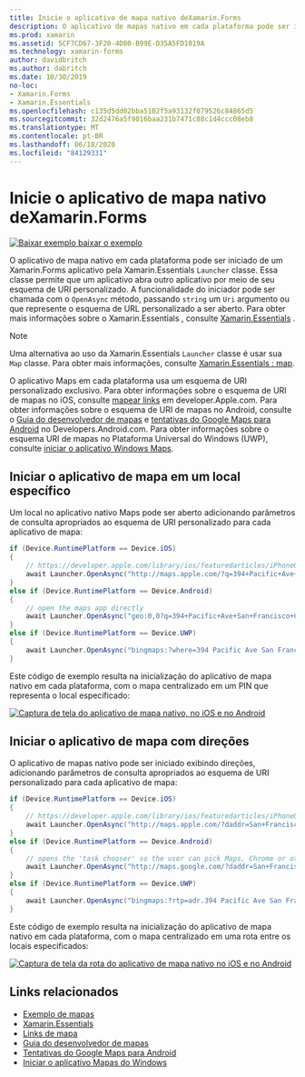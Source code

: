 ```yaml
---
title: Inicie o aplicativo de mapa nativo deXamarin.Forms
description: O aplicativo de mapas nativo em cada plataforma pode ser iniciado de um Xamarin.Forms aplicativo pela Xamarin.Essentials classe do iniciador.
ms.prod: xamarin
ms.assetid: 5CF7CD67-3F20-4D80-B99E-D35A5FD1019A
ms.technology: xamarin-forms
author: davidbritch
ms.author: dabritch
ms.date: 10/30/2019
no-loc:
- Xamarin.Forms
- Xamarin.Essentials
ms.openlocfilehash: c135d5dd02bba5102f5a93132f079526c84865d5
ms.sourcegitcommit: 32d2476a5f9016baa231b7471c88c1d4ccc08eb8
ms.translationtype: MT
ms.contentlocale: pt-BR
ms.lasthandoff: 06/18/2020
ms.locfileid: "84129331"
---
```

# <a name="launch-the-native-map-app-from-xamarinforms"></a>Inicie o aplicativo de mapa nativo deXamarin.Forms

[![Baixar exemplo ](~/media/shared/download.png) baixar o exemplo](https://docs.microsoft.com/samples/xamarin/xamarin-forms-samples/workingwithmaps)

O aplicativo de mapa nativo em cada plataforma pode ser iniciado de um Xamarin.Forms aplicativo pela Xamarin.Essentials `Launcher` classe. Essa classe permite que um aplicativo abra outro aplicativo por meio de seu esquema de URI personalizado. A funcionalidade do iniciador pode ser chamada com o `OpenAsync` método, passando `string` um `Uri` argumento ou que represente o esquema de URL personalizado a ser aberto. Para obter mais informações sobre o Xamarin.Essentials , consulte [Xamarin.Essentials](~/essentials/index.md?context=xamarin/xamarin-forms) .

> [!NOTE]
> Uma alternativa ao uso da Xamarin.Essentials `Launcher` classe é usar sua `Map` classe. Para obter mais informações, consulte [ Xamarin.Essentials : map](~/essentials/maps.md?context=xamarin/xamarin-forms).

O aplicativo Maps em cada plataforma usa um esquema de URI personalizado exclusivo. Para obter informações sobre o esquema de URI de mapas no iOS, consulte [mapear links](https://developer.apple.com/library/archive/featuredarticles/iPhoneURLScheme_Reference/MapLinks/MapLinks.html) em developer.Apple.com. Para obter informações sobre o esquema de URI de mapas no Android, consulte o [Guia do desenvolvedor de mapas](https://developer.android.com/guide/components/intents-common.html#Maps) e [tentativas do Google Maps para Android](https://developers.google.com/maps/documentation/urls/android-intents) no Developers.Android.com. Para obter informações sobre o esquema URI de mapas no Plataforma Universal do Windows (UWP), consulte [iniciar o aplicativo Windows Maps](/windows/uwp/launch-resume/launch-maps-app).

## <a name="launch-the-map-app-at-a-specific-location"></a>Iniciar o aplicativo de mapa em um local específico

Um local no aplicativo nativo Maps pode ser aberto adicionando parâmetros de consulta apropriados ao esquema de URI personalizado para cada aplicativo de mapa:

```csharp
if (Device.RuntimePlatform == Device.iOS)
{
    // https://developer.apple.com/library/ios/featuredarticles/iPhoneURLScheme_Reference/MapLinks/MapLinks.html
    await Launcher.OpenAsync("http://maps.apple.com/?q=394+Pacific+Ave+San+Francisco+CA");
}
else if (Device.RuntimePlatform == Device.Android)
{
    // open the maps app directly
    await Launcher.OpenAsync("geo:0,0?q=394+Pacific+Ave+San+Francisco+CA");
}
else if (Device.RuntimePlatform == Device.UWP)
{
    await Launcher.OpenAsync("bingmaps:?where=394 Pacific Ave San Francisco CA");
}
```

Este código de exemplo resulta na inicialização do aplicativo de mapa nativo em cada plataforma, com o mapa centralizado em um PIN que representa o local especificado:

[![Captura de tela do aplicativo de mapa nativo, no iOS e no Android](native-map-app-images/location.png "Aplicativo de mapa nativo")](native-map-app-images/location-large.png#lightbox "Aplicativo de mapa nativo")

## <a name="launch-the-map-app-with-directions"></a>Iniciar o aplicativo de mapa com direções

O aplicativo de mapas nativo pode ser iniciado exibindo direções, adicionando parâmetros de consulta apropriados ao esquema de URI personalizado para cada aplicativo de mapa:

```csharp
if (Device.RuntimePlatform == Device.iOS)
{
    // https://developer.apple.com/library/ios/featuredarticles/iPhoneURLScheme_Reference/MapLinks/MapLinks.html
    await Launcher.OpenAsync("http://maps.apple.com/?daddr=San+Francisco,+CA&saddr=cupertino");
}
else if (Device.RuntimePlatform == Device.Android)
{
    // opens the 'task chooser' so the user can pick Maps, Chrome or other mapping app
    await Launcher.OpenAsync("http://maps.google.com/?daddr=San+Francisco,+CA&saddr=Mountain+View");
}
else if (Device.RuntimePlatform == Device.UWP)
{
    await Launcher.OpenAsync("bingmaps:?rtp=adr.394 Pacific Ave San Francisco CA~adr.One Microsoft Way Redmond WA 98052");
}
```

Este código de exemplo resulta na inicialização do aplicativo de mapa nativo em cada plataforma, com o mapa centralizado em uma rota entre os locais especificados:

[![Captura de tela da rota do aplicativo de mapa nativo no iOS e no Android](native-map-app-images/directions.png "Direções do aplicativo de mapa nativo")](native-map-app-images/directions-large.png#lightbox "Direções do aplicativo de mapa nativo")

## <a name="related-links"></a>Links relacionados

- [Exemplo de mapas](https://docs.microsoft.com/samples/xamarin/xamarin-forms-samples/workingwithmaps)
- [Xamarin.Essentials](~/essentials/index.md?context=xamarin/xamarin-forms)
- [Links de mapa](https://developer.apple.com/library/archive/featuredarticles/iPhoneURLScheme_Reference/MapLinks/MapLinks.html)
- [Guia do desenvolvedor de mapas](https://developer.android.com/guide/components/intents-common.html#Maps)
- [Tentativas do Google Maps para Android](https://developers.google.com/maps/documentation/)
- [Iniciar o aplicativo Mapas do Windows](/windows/uwp/launch-resume/launch-maps-app)
